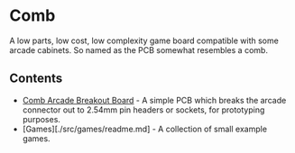 # Comb

A low parts, low cost, low complexity game board compatible with some arcade cabinets.  So named as the PCB somewhat resembles a comb.

## Contents

- [Comb Arcade Breakout Board](./src/comb-arcade-breakout-board/readme.md) - A simple PCB which breaks the arcade connector out to 2.54mm pin headers or sockets, for prototyping purposes.
- [Games][./src/games/readme.md] - A collection of small example games.
